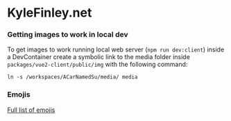 # KyleFinley.net


### Getting images to work in local dev

To get images to work running local web server (`npm run dev:client`) inside a DevContainer create a symbolic link to the media
folder inside `packages/vue2-client/public/img` with the following command:

```
ln -s /workspaces/ACarNamedSu/media/ media
```
### Emojis

[Full list of emojis](https://github.com/markdown-it/markdown-it-emoji/blob/339abf72f84a02e66fe9a4d682a7217d1f660e6a/lib/data/full.json)
